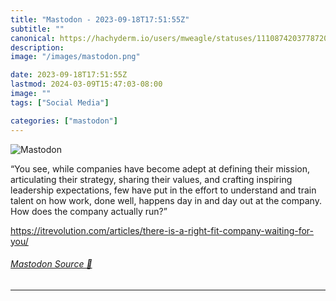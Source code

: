```yaml
---
title: "Mastodon - 2023-09-18T17:51:55Z"
subtitle: ""
canonical: https://hachyderm.io/users/mweagle/statuses/111087420377872049
description:
image: "/images/mastodon.png"

date: 2023-09-18T17:51:55Z
lastmod: 2024-03-09T15:47:03-08:00
image: ""
tags: ["Social Media"]

categories: ["mastodon"]
---
```

![Mastodon](/images/mastodon.png)

<p>“You see, while companies have become adept at defining their mission, articulating their strategy, sharing their values, and crafting inspiring leadership expectations, few have put in the effort to understand and train talent on how work, done well, happens day in and day out at the company. How does the company actually run?”</p><p><a href="https://itrevolution.com/articles/there-is-a-right-fit-company-waiting-for-you/" target="_blank" rel="nofollow noopener noreferrer" translate="no"><span class="invisible">https://</span><span class="ellipsis">itrevolution.com/articles/ther</span><span class="invisible">e-is-a-right-fit-company-waiting-for-you/</span></a></p>


###### [Mastodon Source 🐘](https://hachyderm.io/@mweagle/111087420377872049)

___
